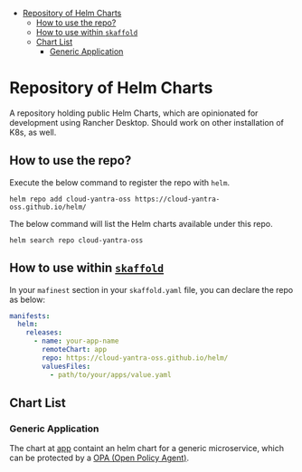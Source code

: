 
<!-- TOC -->
* [Repository of Helm Charts](#repository-of-helm-charts)
  * [How to use the repo?](#how-to-use-the-repo)
  * [How to use within `skaffold`](#how-to-use-within-skaffold)
  * [Chart List](#chart-list)
    * [Generic Application](#generic-application)
<!-- TOC -->

# Repository of Helm Charts

A repository holding public Helm Charts, which are opinionated for development using Rancher Desktop. Should work on other installation of K8s, as well.


## How to use the repo?

Execute the below command to register the repo with `helm`.

```shell
helm repo add cloud-yantra-oss https://cloud-yantra-oss.github.io/helm/ 
```

The below command will list the Helm charts available under this repo. 
```shell
helm search repo cloud-yantra-oss
```

## How to use within [`skaffold`](https://skaffold.dev/)

In your `mafinest` section in your `skaffold.yaml` file, you can declare the repo as below:
```yaml
manifests:
  helm:
    releases:
      - name: your-app-name
        remoteChart: app
        repo: https://cloud-yantra-oss.github.io/helm/
        valuesFiles:
          - path/to/your/apps/value.yaml
```

## Chart List
### Generic Application

The chart at [app](charts/app) containt an helm chart for a generic microservice, which can be protected by a [OPA (Open Policy Agent)](https://www.openpolicyagent.org/).
